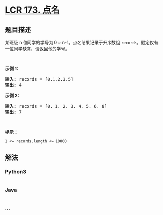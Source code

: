 # [LCR 173. 点名](https://leetcode.cn/problems/que-shi-de-shu-zi-lcof)



## 题目描述

<!-- 这里写题目描述 -->

<p>某班级 n 位同学的学号为 0 ~ n-1。点名结果记录于升序数组 <code>records</code>。假定仅有一位同学缺席，请返回他的学号。</p>

<p>&nbsp;</p>

<p><strong>示例 1:</strong></p>

<pre>
<strong>输入:</strong> records = [0,1,2,3,5]
<strong>输出:</strong> 4
</pre>

<p><strong>示例&nbsp;2:</strong></p>

<pre>
<strong>输入:</strong> records = [0, 1, 2, 3, 4, 5, 6, 8]
<strong>输出:</strong> 7</pre>

<p>&nbsp;</p>

<p><b>提示：</b></p>

<p><code>1 &lt;= records.length&nbsp;&lt;= 10000</code></p>


## 解法

<!-- 这里可写通用的实现逻辑 -->

<!-- tabs:start -->

### **Python3**

<!-- 这里可写当前语言的特殊实现逻辑 -->

```python

```

### **Java**

<!-- 这里可写当前语言的特殊实现逻辑 -->

```java

```

### **...**

```

```

<!-- tabs:end -->
